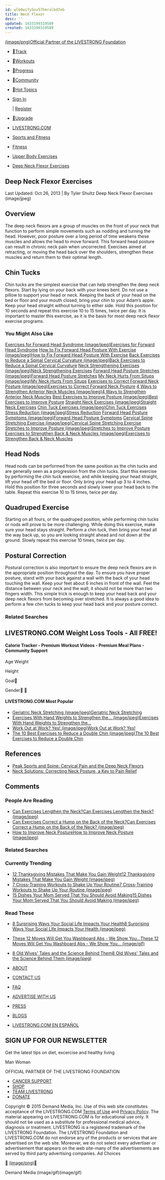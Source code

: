 ```yaml
---
id: wlb0wify5ov57hmralbd7eb
title: Neck Flexor
desc: ''
updated: 1633199319589
created: 1633199319589
---
```

[(image/png)](http://www.livestrong.com/)[Official Partner of the LIVESTRONG Foundation](http://www.livestrong.org/)

- [Track](http://www.livestrong.com/myplate/dashboard/track/)

- [Workouts](http://www.livestrong.com/workouts/)

- [Progress](http://www.livestrong.com/myplate/dashboard/goals/)

- [Community](http://www.livestrong.com/conversations/)

- [Hot Topics](http://www.livestrong.com/hot-topics/)

- [Sign In](#)

     \| [Register](http://www.livestrong.com/register/)

- [Upgrade](http://www.livestrong.com/upgrade/)

- [LIVESTRONG.COM](http://www.livestrong.com/)

- [Sports and Fitness](http://www.livestrong.com/cat/sports-and-fitness/)

- [Fitness](http://www.livestrong.com/scat/fitness/)

- [Upper Body Exercises](http://www.livestrong.com/sscat/upper-body-exercises/)

- [Deep Neck Flexor Exercises](http://www.livestrong.com/article/145040-deep-neck-flexor-exercises/)

## Deep Neck Flexor Exercises

Last Updated: Oct 26, 2013 | By Tyler Shultz
Deep Neck Flexor Exercises (image/jpeg)

## Overview

The deep neck flexors are a group of muscles on the front of your neck that function to perform simple movements such as nodding and turning the head. However, poor posture over a long period of time weakens these muscles and allows the head to move forward. This forward head posture can result in chronic neck pain when uncorrected. Exercises aimed at retracting, or moving the head back over the shoulders, strengthen these muscles and return them to their optimal length.

## Chin Tucks

Chin tucks are the simplest exercise that can help strengthen the deep neck flexors. Start by lying on your back with your knees bent. Do not use a pillow to support your head or neck. Keeping the back of your head on the bed or floor and your mouth closed, bring your chin to your Adam’s apple. Keep your head straight without turning to either side. Hold this position for 10 seconds and repeat this exercise 10 to 15 times, twice per day. It is important to master this exercise, as it is the basis for most deep neck flexor exercise programs.

### You Might Also Like

[Exercises for Forward Head Syndrome (image/jpeg)](http://www.livestrong.com/article/459956-exercises-for-forward-head-syndrome/)[Exercises for Forward Head Syndrome](http://www.livestrong.com/article/459956-exercises-for-forward-head-syndrome/)
[How to Fix Forward Head Posture With Exercise (image/jpeg)](http://www.livestrong.com/article/194814-how-to-fix-forward-head-posture/)[How to Fix Forward Head Posture With Exercise](http://www.livestrong.com/article/194814-how-to-fix-forward-head-posture/)
[Back Exercises to Reduce a Spinal Cervical Curvature (image/jpeg)](http://www.livestrong.com/article/219696-back-exercises-to-reduce-a-spinal-cervical-curvature/)[Back Exercises to Reduce a Spinal Cervical Curvature](http://www.livestrong.com/article/219696-back-exercises-to-reduce-a-spinal-cervical-curvature/)
[Neck Strengthening Exercises (image/jpeg)](http://www.livestrong.com/article/123801-neck-strengthening-exercises/)[Neck Strengthening Exercises](http://www.livestrong.com/article/123801-neck-strengthening-exercises/)
[Forward Head Posture Stretches (image/jpeg)](http://www.livestrong.com/article/127111-forward-head-posture-stretches/)[Forward Head Posture Stretches](http://www.livestrong.com/article/127111-forward-head-posture-stretches/)
[My Neck Hurts From Situps (image/jpeg)](http://www.livestrong.com/article/521739-my-neck-hurts-from-situps/)[My Neck Hurts From Situps](http://www.livestrong.com/article/521739-my-neck-hurts-from-situps/)
[Exercises to Correct Forward Neck Posture (image/jpeg)](http://www.livestrong.com/article/197705-exercises-to-correct-forward-neck-posture/)[Exercises to Correct Forward Neck Posture](http://www.livestrong.com/article/197705-exercises-to-correct-forward-neck-posture/)
[4 Ways to Strengthen Anterior Neck Muscles (image/jpeg)](http://www.livestrong.com/article/6908-strengthen-anterior-neck-muscles/)[4 Ways to Strengthen Anterior Neck Muscles](http://www.livestrong.com/article/6908-strengthen-anterior-neck-muscles/)
[Best Exercises to Improve Posture (image/jpeg)](http://www.livestrong.com/article/380524-best-exercises-to-improve-posture/)[Best Exercises to Improve Posture](http://www.livestrong.com/article/380524-best-exercises-to-improve-posture/)
[Straight Neck Exercises (image/jpeg)](http://www.livestrong.com/article/121353-straight-neck-exercises/)[Straight Neck Exercises](http://www.livestrong.com/article/121353-straight-neck-exercises/)
[Chin Tuck Exercises (image/jpeg)](http://www.livestrong.com/article/183431-chin-tuck-exercises/)[Chin Tuck Exercises](http://www.livestrong.com/article/183431-chin-tuck-exercises/)
[Stress Reduction (image/jpeg)](http://www.livestrong.com/article/14656-stress-reduction/)[Stress Reduction](http://www.livestrong.com/article/14656-stress-reduction/)
[Forward Head Posture Symptoms (image/jpeg)](http://www.livestrong.com/article/124223-forward-head-posture-symptoms/)[Forward Head Posture Symptoms](http://www.livestrong.com/article/124223-forward-head-posture-symptoms/)
[Cervical Spine Stretching Exercise (image/jpeg)](http://www.livestrong.com/article/333391-cervical-spine-stretching-exercise/)[Cervical Spine Stretching Exercise](http://www.livestrong.com/article/333391-cervical-spine-stretching-exercise/)
[Stretches to Improve Posture (image/jpeg)](http://www.livestrong.com/article/135830-stretches-improve-posture/)[Stretches to Improve Posture](http://www.livestrong.com/article/135830-stretches-improve-posture/)
[Exercises to Strengthen Back & Neck Muscles (image/jpeg)](http://www.livestrong.com/article/108273-exercises-strengthen-back-neck/)[Exercises to Strengthen Back & Neck Muscles](http://www.livestrong.com/article/108273-exercises-strengthen-back-neck/)

## Head Nods

Head nods can be performed from the same position as the chin tucks and are generally seen as a progression from the chin tucks. Start this exercise by performing the chin tuck exercise, and while keeping your head straight, lift your head off the bed or floor. Only bring your head up 3 to 4 inches. Hold this position for three seconds and slowly lower your head back to the table. Repeat this exercise 10 to 15 times, twice per day.

## Quadruped Exercise

Starting on all fours, or the quadruped position, while performing chin tucks or nods will prove to be more challenging. While doing this exercise, make sure your head stays straight. Perform a chin tuck, then bring your head all the way back up, so you are looking straight ahead and not down at the ground. Slowly repeat this exercise 10 times, twice per day.

## Postural Correction

Postural correction is also important to ensure the deep neck flexors are in the appropriate position throughout the day. To ensure you have proper posture, stand with your back against a wall with the back of your head touching the wall. Keep your feet about 6 inches in front of the wall. Feel the distance between your neck and the wall; it should not be more than two fingers width. This simple trick is enough to keep your head back and your deep neck flexors from becoming over stretched. It is always a good idea to perform a few chin tucks to keep your head back and your posture correct.

### Related Searches

## LIVESTRONG.COM Weight Loss Tools - All FREE!

#### Calorie Tracker - Premium Workout Videos - Premium Meal Plans - Community Support

Age
Weight

Height

Goal

Gender


#### LIVE**STRONG**.COM Most Popular

- [Geriatric Neck Stretching (image/jpeg)Geriatric Neck Stretching](http://www.livestrong.com/video/1008607-geriatric-neck-stretching/)
- [Exercises With Hand Weights to Strengthen the… (image/jpeg)Exercises With Hand Weights to Strengthen the…](http://www.livestrong.com/video/1009979-exercises-hand-weights-strengthen-neck-shoulder-muscles/)
- [Work Out at Work? Yes! (image/jpeg)Work Out at Work? Yes!](http://www.livestrong.com/article/559401-work-out-at-work-yes/)
- [The 10 Best Exercises to Reduce a Double Chin (image/jpeg)The 10 Best Exercises to Reduce a Double Chin](http://www.livestrong.com/slideshow/1011117-10-exercises-reduce-double-chin/)

## References

- [Peak Sports and Spine: Cervical Pain and the Deep Neck Flexors](http://www.peaksportsandspinept.com/articles/cervicalpain_deepneckflexors.cfm)
- [Neck Solutions: Correcting Neck Posture, a Key to Pain Relief](http://www.necksolutions.com/neck-posture.html)

## Comments

### People Are Reading

- [Can Exercises Lengthen the Neck?](http://www.livestrong.com/article/399674-neck-lengthening-exercises/)[Can Exercises Lengthen the Neck? (image/jpeg)](http://www.livestrong.com/article/399674-neck-lengthening-exercises/)
- [Can Exercises Correct a Hump on the Back of the Neck?](http://www.livestrong.com/article/214248-exercises-to-correct-a-hump-on-the-back-of-the-neck/)[Can Exercises Correct a Hump on the Back of the Neck? (image/jpeg)](http://www.livestrong.com/article/214248-exercises-to-correct-a-hump-on-the-back-of-the-neck/)
- [How to Improve Neck Posture](http://www.livestrong.com/article/78086-improve-neck-posture/)[How to Improve Neck Posture (image/jpeg)](http://www.livestrong.com/article/78086-improve-neck-posture/)

### Related Searches

### Currently Trending

- [12 Thanksgiving Mistakes That Make You Gain Weight](http://www.livestrong.com/slideshow/1008868-12-holiday-feast-mistakes-make-gain-weight/)[12 Thanksgiving Mistakes That Make You Gain Weight  (image/jpeg)](http://www.livestrong.com/slideshow/1008868-12-holiday-feast-mistakes-make-gain-weight/)
- [7 Cross-Training Workouts to Shake Up Your Routine](http://www.livestrong.com/slideshow/1011608-7-crosstraining-workouts-shake-up-routine/)[7 Cross-Training Workouts to Shake Up Your Routine (image/jpeg)](http://www.livestrong.com/slideshow/1011608-7-crosstraining-workouts-shake-up-routine/)
- [15 Dishes Your Mom Served That You Should Avoid Making](http://www.livestrong.com/slideshow/1008996-15-dishes-mom-served-should-avoid-making/)[15 Dishes Your Mom Served That You Should Avoid Making (image/jpeg)](http://www.livestrong.com/slideshow/1008996-15-dishes-mom-served-should-avoid-making/)

### Read These

- [8 Surprising Ways Your Social Life Impacts Your Health](http://www.livestrong.com/slideshow/1011611-8-surprising-ways-social-life-impacts-health/)[8 Surprising Ways Your Social Life Impacts Your Health (image/jpeg)](http://www.livestrong.com/slideshow/1011611-8-surprising-ways-social-life-impacts-health/)

- [These 12 Moves Will Get You Washboard Abs - We Show You…](http://www.livestrong.com/slideshow/1011044-12-moves-washboard-abs-show-how/)[These 12 Moves Will Get You Washboard Abs - We Show You… (image/gif)](http://www.livestrong.com/slideshow/1011044-12-moves-washboard-abs-show-how/)

- [8 Old Wives' Tales and the Science Behind Them](http://www.livestrong.com/slideshow/1011606-8-old-wives-tales-science-behind/)[8 Old Wives' Tales and the Science Behind Them (image/jpeg)](http://www.livestrong.com/slideshow/1011606-8-old-wives-tales-science-behind/)

- [ABOUT](http://www.livestrong.com/aboutus/)

- [CONTACT US](http://www.livestrong.com/contact-us/)

- [FAQ](http://www.livestrong.com/contact-us/)

- [ADVERTISE WITH US](http://www.livestrong.com/advertise/)

- [PRESS](http://www.demandmedia.com/about-us/contact/)

- [BLOGS](http://www.livestrong.com/blog/)

- [LIVESTRONG.COM EN ESPAÑOL](http://www.livestrong.com/es/)

## SIGN UP FOR OUR NEWSLETTER

Get the latest tips on diet, excercise and healthy living

Man
Woman

OFFICIAL PARTNER OF THE LIVESTRONG FOUNDATION

- [CANCER SUPPORT](http://www.livestrong.org/wecanhelp/)
- [SHOP](http://store.livestrong.org/)
- [TEAM LIVESTRONG](http://www.livestrong.org/events/)
- [DONATE](https://www.livestrong.org/donation/)

Copyright © 2015 Demand Media, Inc. Use of this web site constitutes acceptance of the LIVESTRONG.COM [Terms of Use](http://www.livestrong.com/terms/) and [Privacy Policy](http://www.livestrong.com/privacy-policy/). The material appearing on LIVESTRONG.COM is for educational use only. It should not be used as a substitute for professional medical advice, diagnosis or treatment. LIVESTRONG is a registered trademark of the LIVESTRONG Foundation. The LIVESTRONG Foundation and LIVESTRONG.COM do not endorse any of the products or services that are advertised on the web site. Moreover, we do not select every advertiser or advertisement that appears on the web site-many of the advertisements are served by third party advertising companies. Ad Choices

[](http://www.demandmedia.com/)
[(image/png)](http://www.livestrong.com/article/145040-deep-neck-flexor-exercises/#)[](http://www.ehow.com/ehow-health/)

Demand Media (image/gif)(image/gif)
[
](#)

